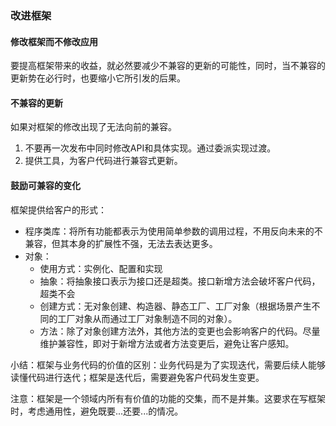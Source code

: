 ### 改进框架

#### 修改框架而不修改应用

要提高框架带来的收益，就必然要减少不兼容的更新的可能性，同时，当不兼容的更新势在必行时，也要缩小它所引发的后果。

#### 不兼容的更新

如果对框架的修改出现了无法向前的兼容。

1. 不要再一次发布中同时修改API和具体实现。通过委派实现过渡。
2. 提供工具，为客户代码进行兼容式更新。



#### 鼓励可兼容的变化

框架提供给客户的形式：

- 程序类库：将所有功能都表示为使用简单参数的调用过程，不用反向未来的不兼容，但其本身的扩展性不强，无法去表达更多。
- 对象：
  - 使用方式：实例化、配置和实现
  - 抽象：将抽象接口表示为接口还是超类。接口新增方法会破坏客户代码，超类不会
  - 创建方式：无对象创建、构造器、静态工厂、工厂对象（根据场景产生不同的工厂对象从而通过工厂对象制造不同的对象）。
  - 方法：除了对象创建方法外，其他方法的变更也会影响客户的代码。尽量维护兼容性，即对于新增方法或者方法变更后，避免让客户感知。



小结：框架与业务代码的价值的区别：业务代码是为了实现迭代，需要后续人能够读懂代码进行迭代；框架是迭代后，需要避免客户代码发生变更。

注意：框架是一个领域内所有有价值的功能的交集，而不是并集。这要求在写框架时，考虑通用性，避免既要...还要...的情况。

